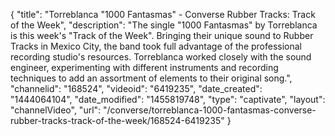 {
    "title": "Torreblanca \"1000 Fantasmas\" - Converse Rubber Tracks: Track of the Week",
    "description": "The single \"1000 Fantasmas\" by Torreblanca is this week's \"Track of the Week\". Bringing their unique sound to Rubber Tracks in Mexico City, the band took full advantage of the professional recording studio's resources. Torreblanca worked closely with the sound engineer, experimenting with different instruments and recording techniques to add an assortment of elements to their original song.",
    "channelid": "168524",
    "videoid": "6419235",
    "date_created": "1444064104",
    "date_modified": "1455819748",
    "type": "captivate",
    "layout": "channelVideo",
    "url": "\/converse\/torreblanca-1000-fantasmas-converse-rubber-tracks-track-of-the-week\/168524-6419235"
}